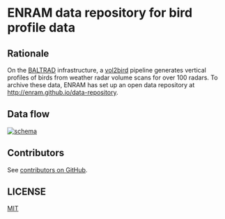 # ENRAM data repository for bird profile data

## Rationale

On the [BALTRAD](http://baltrad.eu/) infrastructure, a [vol2bird](https://github.com/adokter/vol2bird) pipeline generates vertical profiles of birds from weather radar volume scans for over 100 radars. To archive these data, ENRAM has set up an open data repository at http://enram.github.io/data-repository.

## Data flow

[![schema](https://rawgit.com/enram/infrastructure/master/schema.svg)](schema.svg)

## Contributors

See [contributors on GitHub](https://github.com/enram/data-repository/graphs/contributors).

## LICENSE

[MIT](LICENSE)
